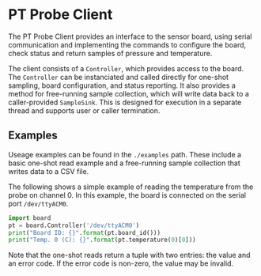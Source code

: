 # PT Probe Client

The PT Probe Client provides an interface to the sensor board, using serial
communication and implementing the commands to configure the board, check status
and return samples of pressure and temperature. 

The client consists of a `Controller`, which provides access to the board. The
`Controller` can be instanciated and called directly for one-shot sampling,
board configuration, and status reporting. It also provides a method for 
free-running sample collection, which will write data back to a caller-provided
`SampleSink`. This is designed for execution in a separate thread and supports
user or caller termination. 

## Examples

Useage examples can be found in the `./examples` path. These include a basic
one-shot read example and a free-running sample collection that writes data to
a CSV file. 

The following shows a simple example of reading the temperature from the probe
on channel 0. In this example, the board is connected on the serial port 
`/dev/ttyACM0`.

```python
import board
pt = board.Controller('/dev/ttyACM0')
print("Board ID: {}".format(pt.board_id()))
print("Temp. 0 (C): {}".format(pt.temperature(0)[0]))
```

Note that the one-shot reads return a tuple with two entries: the value
and an error code. If the error code is non-zero, the value may be invalid.
